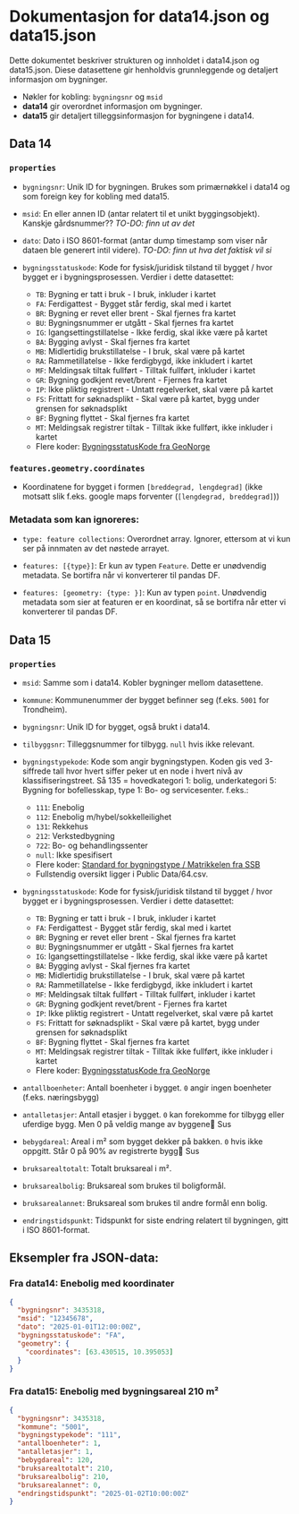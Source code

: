 # Dokumentasjon for data14.json og data15.json

Dette dokumentet beskriver strukturen og innholdet i data14.json og data15.json. Diese datasettene gir henholdvis grunnleggende og detaljert informasjon om bygninger.
- Nøkler for kobling: `bygningsnr` og `msid`
- **data14** gir overordnet informasjon om bygninger.
- **data15** gir detaljert tilleggsinformasjon for bygningene i data14.

## Data 14

### `properties`
- `bygningsnr`: Unik ID for bygningen. Brukes som primærnøkkel i data14 og som foreign key for kobling med data15.

- `msid`: En eller annen ID (antar relatert til et unikt byggingsobjekt). Kanskje gårdsnummer?? *TO-DO: finn ut av det*

- `dato`: Dato i ISO 8601-format (antar dump timestamp som viser når dataen ble generert intil videre). *TO-DO: finn ut hva det faktisk vil si*

- `bygningsstatuskode`: Kode for fysisk/juridisk tilstand til bygget / hvor bygget er i bygningsprosessen. Verdier i dette datasettet:
  - `TB`: Bygning er tatt i bruk - I bruk, inkluder i kartet
  - `FA`: Ferdigattest - Bygget står ferdig, skal med i kartet
  - `BR`: Bygning er revet eller brent - Skal fjernes fra kartet
  - `BU`: Bygningsnummer er utgått - Skal fjernes fra kartet
  - `IG`: Igangsettingstillatelse - Ikke ferdig, skal ikke være på kartet
  - `BA`: Bygging avlyst - Skal fjernes fra kartet
  - `MB`: Midlertidig brukstillatelse - I bruk, skal være på kartet
  - `RA`: Rammetillatelse - Ikke ferdigbygd, ikke inkludert i kartet
  - `MF`: Meldingsak tiltak fullført - Tilltak fullført, inkluder i kartet
  - `GR`: Bygning godkjent revet/brent - Fjernes fra kartet
  - `IP`: Ikke pliktig registrert - Untatt regelverket, skal være på kartet
  - `FS`: Frittatt for søknadsplikt - Skal være på kartet, bygg under grensen for søknadsplikt
  - `BF`: Bygning flyttet - Skal fjernes fra kartet
  - `MT`: Meldingsak registrer tiltak - Tilltak ikke fullført, ikke inkluder i kartet
  - Flere koder: [BygningsstatusKode fra GeoNorge](https://objektkatalog.geonorge.no/Objekttype/Index/EAID_5631E82B_3B83_42e3_8E2B_83A3A20DAF8D)

### `features.geometry.coordinates`
- Koordinatene for bygget i formen `[breddegrad, lengdegrad]` (ikke motsatt slik f.eks. google maps forventer (`[lengdegrad, breddegrad]`))

### Metadata som kan ignoreres:
- `type: feature collections`: Overordnet array. Ignorer, ettersom at vi kun ser på innmaten av det nøstede arrayet.

- `features: [{type}]`: Er kun av typen `Feature`. Dette er unødvendig metadata. Se bortifra når vi konverterer til pandas DF.

- `features: [geometry: {type: }]`: Kun av typen `point`. Unødvendig metadata som sier at featuren er en koordinat, så se bortifra når etter vi konverterer til pandas DF.


## Data 15

### `properties`
- `msid`: Samme som i data14. Kobler bygninger mellom datasettene.

- `kommune`: Kommunenummer der bygget befinner seg (f.eks. `5001` for Trondheim).

- `bygningsnr`: Unik ID for bygget, også brukt i data14.

- `tilbyggsnr`: Tilleggsnummer for tilbygg. `null` hvis ikke relevant.

- `bygningstypekode`:
  Kode som angir bygningstypen. Koden gis ved 3-siffrede tall hvor hvert siffer peker ut en node i hvert nivå av klassifiseringstreet.
Så 135 = hovedkategori 1: bolig, underkategori 5: Bygning for bofellesskap, type 1: Bo- og servicesenter. f.eks.:
  - `111`: Enebolig
  - `112`: Enebolig m/hybel/sokkelleilighet
  - `131`: Rekkehus
  - `212`: Verkstedbygning
  - `722`: Bo- og behandlingssenter
  - `null`: Ikke spesifisert
  - Flere koder: [Standard for bygningstype / Matrikkelen fra SSB](https://www.ssb.no/klass/klassifikasjoner/31/koder)
  - Fullstendig oversikt ligger i Public Data/64.csv.

- `bygningsstatuskode`: Kode for fysisk/juridisk tilstand til bygget / hvor bygget er i bygningsprosessen. Verdier i dette datasettet:
  - `TB`: Bygning er tatt i bruk - I bruk, inkluder i kartet
  - `FA`: Ferdigattest - Bygget står ferdig, skal med i kartet
  - `BR`: Bygning er revet eller brent - Skal fjernes fra kartet
  - `BU`: Bygningsnummer er utgått - Skal fjernes fra kartet
  - `IG`: Igangsettingstillatelse - Ikke ferdig, skal ikke være på kartet
  - `BA`: Bygging avlyst - Skal fjernes fra kartet
  - `MB`: Midlertidig brukstillatelse - I bruk, skal være på kartet
  - `RA`: Rammetillatelse - Ikke ferdigbygd, ikke inkludert i kartet
  - `MF`: Meldingsak tiltak fullført - Tilltak fullført, inkluder i kartet
  - `GR`: Bygning godkjent revet/brent - Fjernes fra kartet
  - `IP`: Ikke pliktig registrert - Untatt regelverket, skal være på kartet
  - `FS`: Frittatt for søknadsplikt - Skal være på kartet, bygg under grensen for søknadsplikt
  - `BF`: Bygning flyttet - Skal fjernes fra kartet
  - `MT`: Meldingsak registrer tiltak - Tilltak ikke fullført, ikke inkluder i kartet
  - Flere koder: [BygningsstatusKode fra GeoNorge](https://objektkatalog.geonorge.no/Objekttype/Index/EAID_5631E82B_3B83_42e3_8E2B_83A3A20DAF8D)

- `antallboenheter`:
  Antall boenheter i bygget. `0` angir ingen boenheter (f.eks. næringsbygg)

- `antalletasjer`:
  Antall etasjer i bygget. `0` kan forekomme for tilbygg eller uferdige bygg. Men 0 på veldig mange av byggene👀 Sus

- `bebygdareal`:
  Areal i m² som bygget dekker på bakken. `0` hvis ikke oppgitt. Står 0 på 90% av registrerte bygg👀 Sus

- `bruksarealtotalt`:
  Totalt bruksareal i m².

- `bruksarealbolig`:
  Bruksareal som brukes til boligformål.

- `bruksarealannet`:
  Bruksareal som brukes til andre formål enn bolig.

- `endringstidspunkt`:
  Tidspunkt for siste endring relatert til bygningen, gitt i ISO 8601-format.


## Eksempler fra JSON-data:

### Fra data14: Enebolig med koordinater
```json
{
  "bygningsnr": 3435318,
  "msid": "12345678",
  "dato": "2025-01-01T12:00:00Z",
  "bygningsstatuskode": "FA",
  "geometry": {
    "coordinates": [63.430515, 10.395053]
  }
}
```
### Fra data15: Enebolig med bygningsareal 210 m²
```json
{
  "bygningsnr": 3435318,
  "kommune": "5001",
  "bygningstypekode": "111",
  "antallboenheter": 1,
  "antalletasjer": 1,
  "bebygdareal": 120,
  "bruksarealtotalt": 210,
  "bruksarealbolig": 210,
  "bruksarealannet": 0,
  "endringstidspunkt": "2025-01-02T10:00:00Z"
}
```
